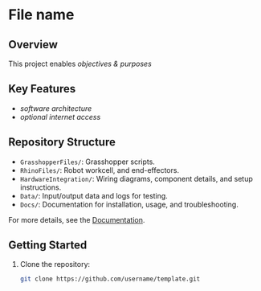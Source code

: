 # File name

## Overview
This project enables *objectives & purposes*

## Key Features
- *software architecture*
- *optional internet access* 

## Repository Structure
- `GrasshopperFiles/`: Grasshopper scripts.
- `RhinoFiles/`: Robot workcell, and end-effectors.
- `HardwareIntegration/`: Wiring diagrams, component details, and setup instructions.
- `Data/`: Input/output data and logs for testing.
- `Docs/`: Documentation for installation, usage, and troubleshooting.

For more details, see the [Documentation](./Docs/).

## Getting Started
1. Clone the repository:
   ```bash
   git clone https://github.com/username/template.git
